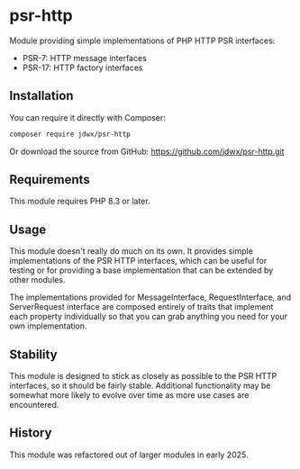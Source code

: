 # psr-http

Module providing simple implementations of PHP HTTP PSR interfaces:

* PSR-7: HTTP message interfaces
* PSR-17: HTTP factory interfaces

## Installation

You can require it directly with Composer:

```bash
composer require jdwx/psr-http
```

Or download the source from GitHub: https://github.com/jdwx/psr-http.git

## Requirements

This module requires PHP 8.3 or later.

## Usage

This module doesn't really do much on its own. It provides simple implementations of the PSR HTTP interfaces, which can be useful for testing or for providing a base implementation that can be extended by other modules.

The implementations provided for MessageInterface, RequestInterface, and ServerRequest interface are composed entirely of traits that implement each property individually so that you can grab anything you need for your own implementation.

## Stability

This module is designed to stick as closely as possible to the PSR HTTP interfaces, so it should be fairly stable. Additional functionality may be somewhat more likely to evolve over time as more use cases are encountered.

## History

This module was refactored out of larger modules in early 2025.
